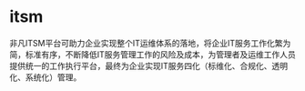 # itsm
非凡ITSM平台可助力企业实现整个IT运维体系的落地，将企业IT服务工作化繁为简，标准有序，不断降低IT服务管理工作的风险及成本，为管理者及运维工作人员提供统一的工作执行平台，最终为企业实现IT服务四化（标维化、合规化、透明化、系统化）管理。
